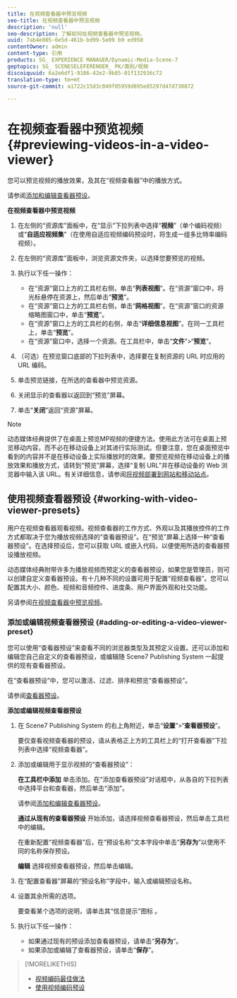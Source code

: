 ```yaml
---
title: 在视频查看器中预览视频
seo-title: 在视频查看器中预览视频
description: 'null'
seo-description: 了解如何在视频查看器中预览视频。
uuid: 7ab4e805-6e5d-461b-bd99-5e09 b9 ed950
contentOwner: admin
content-type: 引用
products: SG_ EXPERIENCE MANAGER/Dynamic-Media-Scene-7
geptopics: SG_ SCENESELEFERENDER_ PK/类别/视频
discoiquuid: 6a2e6df1-9186-42e2-9b85-01f132936c72
translation-type: tm+mt
source-git-commit: a1722c15d3c049f05959d895e85297d47d730872

---
```



# 在视频查看器中预览视频{#previewing-videos-in-a-video-viewer}

您可以预览视频的播放效果，及其在“视频查看器”中的播放方式。

请参阅[添加和编辑查看器预设](application-setup.md#adding_and_editing_viewer_presets)。

**在视频查看器中预览视频**

1. 在左侧的“资源库”面板中，在“显示”下拉列表中选择“**视频**”（单个编码视频）或“**自适应视频集**”（在使用自适应视频编码预设时，将生成一组多比特率编码视频）。
1. 在左侧的“资源库”面板中，浏览资源文件夹，以选择您要预览的视频。
1. 执行以下任一操作：

   * 在“资源”窗口上方的工具栏右侧，单击“**列表视图**”。在“资源”窗口中，将光标悬停在资源上，然后单击“**预览**”。
   * 在“资源”窗口上方的工具栏右侧，单击“**网格视图**”。在“资源”窗口的资源缩略图窗口中，单击“**预览**”。
   * 在“资源”窗口上方的工具栏的右侧，单击“**详细信息视图**”。在同一工具栏上，单击“**预览**”。
   * 在“资源”窗口中，选择一个资源。在工具栏中，单击“**文件**”&gt;“**预览**”。

1. （可选）在预览窗口底部的下拉列表中，选择要在复制资源的 URL 时应用的 URL 编码。
1. 单击预览链接，在所选的查看器中预览资源。
1. 关闭显示的查看器以返回到“预览”屏幕。
1. 单击“**关闭**”返回“资源”屏幕。

>[!NOTE]
>
>动态媒体经典提供了在桌面上预览MP视频的便捷方法。使用此方法可在桌面上预览移动内容，而不必在移动设备上对其进行实际测试。但要注意，您在桌面预览中看到的内容并不是在移动设备上实际播放时的效果。要预览视频在移动设备上的播放效果和播放方式，请转到“预览”屏幕，选择“复制 URL”并在移动设备的 Web 浏览器中输入该 URL。有关详细信息，请参阅[将视频部署到网站和移动站点](deploying-video-websites-mobile-sites.md#deploying_video_to_your_websites_and_mobile_sites)。

## 使用视频查看器预设 {#working-with-video-viewer-presets}

用户在视频查看器观看视频。视频查看器的工作方式、外观以及其播放控件的工作方式都取决于您为播放视频选择的“查看器预设”。在“预览”屏幕上选择一种“查看器预设”。在选择预设后，您可以获取 URL 或嵌入代码，以便使用所选的查看器预设播放视频。

动态媒体经典附带许多为播放视频而预定义的查看器预设，如果您是管理员，则可以创建自定义查看器预设。有十几种不同的设置可用于配置“视频查看器”。您可以配置其大小、颜色、视频和音频控件、进度条、用户界面外观和社交功能。

另请参阅[在视频查看器中预览视频](previewing-videos-video-viewer.md#previewing_videos_in_a_video_viewer)。

### 添加或编辑视频查看器预设 {#adding-or-editing-a-video-viewer-preset}

您可以使用“查看器预设”来查看不同的浏览器类型及其预定义设置。还可以添加和编辑您自己自定义的查看器预设，或编辑随 Scene7 Publishing System 一起提供的现有查看器预设。

在“查看器预设”中，您可以激活、过滤、排序和预览“查看器预设”。

请参阅[查看器预设](application-setup.md#viewer_presets)。

**添加或编辑视频查看器预设**

1. 在 Scene7 Publishing System 的右上角附近，单击“**设置**”&gt;“**查看器预设**”。

   要仅查看视频查看器的预设，请从表格正上方的工具栏上的“打开查看器”下拉列表中选择“视频查看器”。

1. 添加或编辑用于显示视频的“查看器预设”：

   **在工具栏中添加** 单击添加。在“添加查看器预设”对话框中，从各自的下拉列表中选择平台和查看器，然后单击“添加”。

   请参阅[添加和编辑查看器预设](application-setup.md#adding_and_editing_viewer_presets)。

   **通过从现有的查看器预设** 开始添加，请选择视频查看器预设，然后单击工具栏中的编辑。

   在重新配置“视频查看器”后，在“预设名称”文本字段中单击“**另存为**”以使用不同的名称保存预设。

   **编辑** 选择视频查看器预设，然后单击编辑。

1. 在“配置查看器”屏幕的“预设名称”字段中，输入或编辑预设名称。
1. 设置其余所需的选项。

   要查看某个选项的说明，请单击其“信息提示”图标 。

1. 执行以下任一操作：

   * 如果通过现有的预设添加查看器预设，请单击“**另存为**”。
   * 如果添加或编辑了查看器预设，请单击“**保存**”。

>[!MORELIKETHIS]
>
>* [视频编码最佳做法](uploading-encoding-videos.md#best_practices_for_video_encoding)
>* [使用视频编码预设](uploading-encoding-videos.md#working_with_video_encoding_presets)

